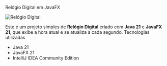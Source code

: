 Relógio Digital em JavaFX

![Relógio Digital](img.png)

Este é um projeto simples de **Relógio Digital** criado com **Java 21** e **JavaFX 21**, que exibe a hora atual e se atualiza a cada segundo.
Tecnologias utilizadas
- Java 21
- JavaFX 21
- IntelliJ IDEA Community Edition
